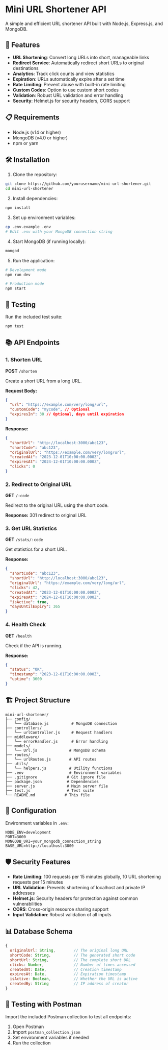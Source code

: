 # Mini URL Shortener API

A simple and efficient URL shortener API built with Node.js, Express.js, and MongoDB.

## 🚀 Features

- **URL Shortening**: Convert long URLs into short, manageable links
- **Redirect Service**: Automatically redirect short URLs to original destinations
- **Analytics**: Track click counts and view statistics
- **Expiration**: URLs automatically expire after a set time
- **Rate Limiting**: Prevent abuse with built-in rate limiting
- **Custom Codes**: Option to use custom short codes
- **Validation**: Robust URL validation and error handling
- **Security**: Helmet.js for security headers, CORS support

## 📋 Requirements

- Node.js (v14 or higher)
- MongoDB (v4.0 or higher)
- npm or yarn

## 🛠️ Installation

1. Clone the repository:
```bash
git clone https://github.com/yourusername/mini-url-shortener.git
cd mini-url-shortener
```

2. Install dependencies:
```bash
npm install
```

3. Set up environment variables:
```bash
cp .env.example .env
# Edit .env with your MongoDB connection string
```

4. Start MongoDB (if running locally):
```bash
mongod
```

5. Run the application:
```bash
# Development mode
npm run dev

# Production mode
npm start
```

## 🧪 Testing

Run the included test suite:
```bash
npm test
```

## 📚 API Endpoints

### 1. Shorten URL
**POST** `/shorten`

Create a short URL from a long URL.

**Request Body:**
```json
{
  "url": "https://example.com/very/long/url",
  "customCode": "mycode", // Optional
  "expiresIn": 30 // Optional, days until expiration
}
```

**Response:**
```json
{
  "shortUrl": "http://localhost:3000/abc123",
  "shortCode": "abc123",
  "originalUrl": "https://example.com/very/long/url",
  "createdAt": "2023-12-01T10:00:00.000Z",
  "expiresAt": "2024-12-01T10:00:00.000Z",
  "clicks": 0
}
```

### 2. Redirect to Original URL
**GET** `/:code`

Redirect to the original URL using the short code.

**Response:** 301 redirect to original URL

### 3. Get URL Statistics
**GET** `/stats/:code`

Get statistics for a short URL.

**Response:**
```json
{
  "shortCode": "abc123",
  "shortUrl": "http://localhost:3000/abc123",
  "originalUrl": "https://example.com/very/long/url",
  "clicks": 42,
  "createdAt": "2023-12-01T10:00:00.000Z",
  "expiresAt": "2024-12-01T10:00:00.000Z",
  "isActive": true,
  "daysUntilExpiry": 365
}
```

### 4. Health Check
**GET** `/health`

Check if the API is running.

**Response:**
```json
{
  "status": "OK",
  "timestamp": "2023-12-01T10:00:00.000Z",
  "uptime": 3600
}
```

## 🏗️ Project Structure

```
mini-url-shortener/
├── config/
│   └── database.js          # MongoDB connection
├── controllers/
│   └── urlController.js     # Request handlers
├── middleware/
│   └── errorHandler.js      # Error handling
├── models/
│   └── Url.js              # MongoDB schema
├── routes/
│   └── urlRoutes.js        # API routes
├── utils/
│   └── helpers.js          # Utility functions
├── .env                    # Environment variables
├── .gitignore             # Git ignore file
├── package.json           # Dependencies
├── server.js              # Main server file
├── test.js                # Test suite
└── README.md             # This file
```

## 🔧 Configuration

Environment variables in `.env`:

```
NODE_ENV=development
PORT=3000
MONGODB_URI=your_mongodb_connection_string
BASE_URL=http://localhost:3000
```

## 🛡️ Security Features

- **Rate Limiting**: 100 requests per 15 minutes globally, 10 URL shortening requests per 15 minutes
- **URL Validation**: Prevents shortening of localhost and private IP addresses
- **Helmet.js**: Security headers for protection against common vulnerabilities
- **CORS**: Cross-origin resource sharing support
- **Input Validation**: Robust validation of all inputs

## 📊 Database Schema

```javascript
{
  originalUrl: String,        // The original long URL
  shortCode: String,          // The generated short code
  shortUrl: String,           // The complete short URL
  clicks: Number,             // Number of times accessed
  createdAt: Date,            // Creation timestamp
  expiresAt: Date,            // Expiration timestamp
  isActive: Boolean,          // Whether the URL is active
  createdBy: String           // IP address of creator
}
```
## 🧪 Testing with Postman

Import the included Postman collection to test all endpoints:

1. Open Postman
2. Import `postman_collection.json`
3. Set environment variables if needed
4. Run the collection
